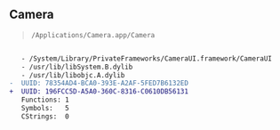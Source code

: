 ## Camera

> `/Applications/Camera.app/Camera`

```diff

   - /System/Library/PrivateFrameworks/CameraUI.framework/CameraUI
   - /usr/lib/libSystem.B.dylib
   - /usr/lib/libobjc.A.dylib
-  UUID: 78354AD4-BCA0-393E-A2AF-5FED7B6132ED
+  UUID: 196FCC5D-A5A0-360C-8316-C0610DB56131
   Functions: 1
   Symbols:   5
   CStrings:  0

```
